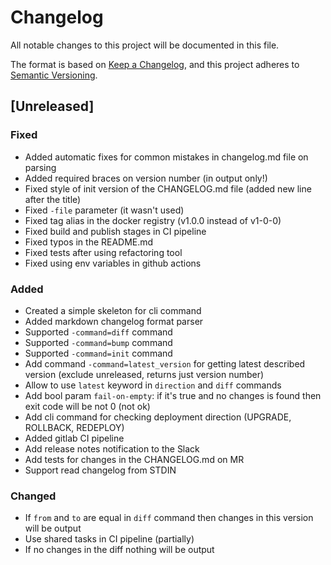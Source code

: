 # Changelog

All notable changes to this project will be documented in this file.

The format is based on [Keep a Changelog](https://keepachangelog.com/en/1.0.0/), and this project adheres to [Semantic Versioning](https://semver.org/spec/v2.0.0.html).

## [Unreleased]

### Fixed
- Added automatic fixes for common mistakes in changelog.md file on parsing
- Added required braces on version number (in output only!)
- Fixed style of init version of the CHANGELOG.md file (added new line after the title)
- Fixed `-file` parameter (it wasn't used)
- Fixed tag alias in the docker registry (v1.0.0 instead of v1-0-0)
- Fixed build and publish stages in CI pipeline
- Fixed typos in the README.md
- Fixed tests after using refactoring tool
- Fixed using env variables in github actions

### Added
- Created a simple skeleton for cli command
- Added markdown changelog format parser
- Supported `-command=diff` command
- Supported `-command=bump` command
- Supported `-command=init` command
- Add command `-command=latest_version` for getting latest described version (exclude unreleased, returns just version number)
- Allow to use `latest` keyword in `direction` and `diff` commands
- Add bool param `fail-on-empty`: if it's true and no changes is found then exit code will be not 0 (not ok)
- Add cli command for checking deployment direction (UPGRADE, ROLLBACK, REDEPLOY)
- Added gitlab CI pipeline
- Add release notes notification to the Slack
- Add tests for changes in the CHANGELOG.md on MR
- Support read changelog from STDIN

### Changed
- If `from` and `to` are equal in `diff` command then changes in this version will be output
- Use shared tasks in CI pipeline (partially)
- If no changes in the diff nothing will be output
